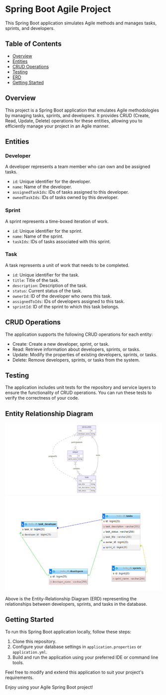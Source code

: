 # Spring Boot Agile Project

This Spring Boot application simulates Agile methods and manages tasks, sprints, and developers.

## Table of Contents
- [Overview](#overview)
- [Entities](#entities)
- [CRUD Operations](#crud-operations)
- [Testing](#testing)
- [ERD](#entity-relationship-diagram)
- [Getting Started](#getting-started)

## Overview

This project is a Spring Boot application that emulates Agile methodologies by managing tasks, sprints, and developers. It provides CRUD (Create, Read, Update, Delete) operations for these entities, allowing you to efficiently manage your project in an Agile manner.

## Entities

### Developer

A developer represents a team member who can own and be assigned tasks.

- `id`: Unique identifier for the developer.
- `name`: Name of the developer.
- `assignedTaskIds`: IDs of tasks assigned to this developer.
- `ownedTaskIds`: IDs of tasks owned by this developer.

### Sprint

A sprint represents a time-boxed iteration of work.

- `id`: Unique identifier for the sprint.
- `name`: Name of the sprint.
- `taskIds`: IDs of tasks associated with this sprint.

### Task

A task represents a unit of work that needs to be completed.

- `id`: Unique identifier for the task.
- `title`: Title of the task.
- `description`: Description of the task.
- `status`: Current status of the task.
- `ownerId`: ID of the developer who owns this task.
- `assignedToIds`: IDs of developers assigned to this task.
- `sprintId`: ID of the sprint to which this task belongs.

## CRUD Operations

The application supports the following CRUD operations for each entity:

- Create: Create a new developer, sprint, or task.
- Read: Retrieve information about developers, sprints, or tasks.
- Update: Modify the properties of existing developers, sprints, or tasks.
- Delete: Remove developers, sprints, or tasks from the system.

## Testing

The application includes unit tests for the repository and service layers to ensure the functionality of CRUD operations. You can run these tests to verify the correctness of your code.

## Entity Relationship Diagram

![Alt text](Inked24.09.2023_22.07.31_REC-1.jpg)
![Alt text](24.09.2023_22.09.10_REC-1.png)

Above is the Entity-Relationship Diagram (ERD) representing the relationships between developers, sprints, and tasks in the database.

## Getting Started

To run this Spring Boot application locally, follow these steps:

1. Clone this repository.
2. Configure your database settings in `application.properties` or `application.yml`.
3. Build and run the application using your preferred IDE or command line tools.

Feel free to modify and extend this application to suit your project's requirements.

Enjoy using your Agile Spring Boot project!
